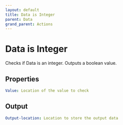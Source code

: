 ```yaml
---
layout: default
title: Data is Integer
parent: Data
grand_parent: Actions
---
```

# Data is Integer
Checks if Data is an integer. Outputs a boolean value.

## Properties
```yaml
Value: Location of the value to check
```

## Output
```yaml
Output-location: Location to store the output data
```
